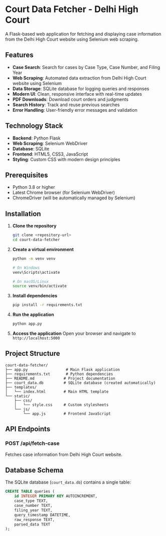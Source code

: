 # Court Data Fetcher - Delhi High Court

A Flask-based web application for fetching and displaying case information from the Delhi High Court website using Selenium web scraping.

## Features

- **Case Search**: Search for cases by Case Type, Case Number, and Filing Year
- **Web Scraping**: Automated data extraction from Delhi High Court website using Selenium
- **Data Storage**: SQLite database for logging queries and responses
- **Modern UI**: Clean, responsive interface with real-time updates
- **PDF Downloads**: Download court orders and judgments
- **Search History**: Track and reuse previous searches
- **Error Handling**: User-friendly error messages and validation

## Technology Stack

- **Backend**: Python Flask
- **Web Scraping**: Selenium WebDriver
- **Database**: SQLite
- **Frontend**: HTML5, CSS3, JavaScript 
- **Styling**: Custom CSS with modern design principles

## Prerequisites

- Python 3.8 or higher
- Latest Chrome browser (for Selenium WebDriver)
- ChromeDriver (will be automatically managed by Selenium)

## Installation

1. **Clone the repository**
   ```bash
   git clone <repository-url>
   cd court-data-fetcher
   ```

2. **Create a virtual environment**
   ```bash
   python -m venv venv
   
   # On Windows
   venv\Scripts\activate
   
   # On macOS/Linux
   source venv/bin/activate
   ```

3. **Install dependencies**
   ```bash
   pip install -r requirements.txt
   ```

4. **Run the application**
   ```bash
   python app.py
   ```

5. **Access the application**
   Open your browser and navigate to `http://localhost:5000`

## Project Structure

```
court-data-fetcher/
├── app.py                 # Main Flask application
├── requirements.txt       # Python dependencies
├── README.md             # Project documentation
├── court_data.db         # SQLite database (created automatically)
├── templates/
│   └── index.html        # Main HTML template
└── static/
    ├── css/
    │   └── style.css     # Custom stylesheets
    └── js/
        └── app.js        # Frontend JavaScript
```

## API Endpoints

### POST /api/fetch-case
Fetches case information from Delhi High Court website.



## Database Schema

The SQLite database (`court_data.db`) contains a single table:

```sql
CREATE TABLE queries (
    id INTEGER PRIMARY KEY AUTOINCREMENT,
    case_type TEXT,
    case_number TEXT,
    filing_year TEXT,
    query_timestamp DATETIME,
    raw_response TEXT,
    parsed_data TEXT
);
```
